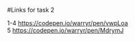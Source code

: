 #Links for task 2

1-4 https://codepen.io/warryr/pen/vwpLoa  
5 https://codepen.io/warryr/pen/MdrymJ  